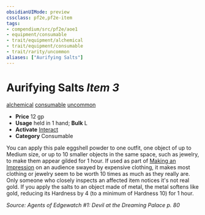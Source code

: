```yaml
---
obsidianUIMode: preview
cssclass: pf2e,pf2e-item
tags:
- compendium/src/pf2e/aoe1
- equipment/consumable
- trait/equipment/alchemical
- trait/equipment/consumable
- trait/rarity/uncommon
aliases: ["Aurifying Salts"]
---
```

# Aurifying Salts *Item 3*  
[alchemical](alchemical.md)  [consumable](consumable.md)  [uncommon](uncommon.md)  

- **Price** 12 gp
- **Usage** held in 1 hand; **Bulk** L
- **Activate** [Interact](interact.md)
- **Category** Consumable

You can apply this pale eggshell powder to one outfit, one object of up to Medium size, or up to 10 smaller objects in the same space, such as jewelry, to make them appear gilded for 1 hour. If used as part of [Making an Impression](make-an-impression.md) on an audience swayed by expensive clothing, it makes most clothing or jewelry seem to be worth 10 times as much as they really are. Only someone who closely inspects an affected item notices it's not real gold. If you apply the salts to an object made of metal, the metal softens like gold, reducing its Hardness by 4 (to a minimum of Hardness 10) for 1 hour.

*Source: Agents of Edgewatch #1: Devil at the Dreaming Palace p. 80*